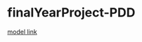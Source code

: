 # finalYearProject-PDD
[model link](https://drive.google.com/file/d/1xguzJoW_73gNg3Tfl_NBVIZeyoYYphTq/view?usp=sharing)
